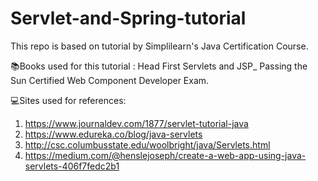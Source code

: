 # Servlet-and-Spring-tutorial

This repo is based on tutorial by Simplilearn's Java Certification Course.

📚Books used for this tutorial :
Head First Servlets and JSP_ Passing the Sun Certified Web Component Developer Exam.

💻Sites used for references:
1. https://www.journaldev.com/1877/servlet-tutorial-java
2. https://www.edureka.co/blog/java-servlets
3. http://csc.columbusstate.edu/woolbright/java/Servlets.html
4. https://medium.com/@henslejoseph/create-a-web-app-using-java-servlets-406f7fedc2b1
